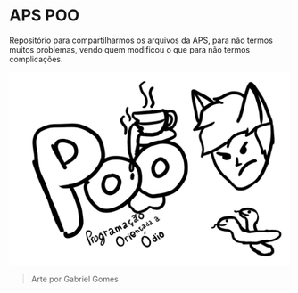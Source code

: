 # APS POO
Repositório para compartilharmos os arquivos da APS, para não termos muitos problemas, vendo quem modificou o que para não termos complicações.


![Ilustração de POO](images/POO.jpg)
> Arte por Gabriel Gomes
